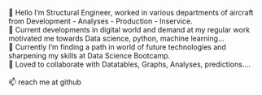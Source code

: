 🙏  Hello I’m Structural Engineer, worked in various departments of aircraft from Development - Analyses - Production - Inservice.<br>   👀  Current developments in digital world and demand at my regular work motivated me towards Data science, python, machine learning...<br>  🌱  Currently I’m finding a path in world of future technologies and sharpening my skills at Data Science Bootcamp.<br>   💞️  Loved to collaborate with Datatables, Graphs, Analyses, predictions....<br>   
📫  reach me at github

